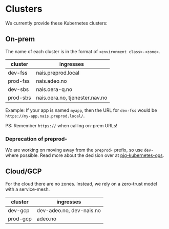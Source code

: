 Clusters
========

We currently provide these Kubernetes clusters:

## On-prem

The name of each cluster is in the format of `<environment class>-<zone>`.

| cluster | ingresses |
| ------- | --------- |
| dev-fss | nais.preprod.local |
| prod-fss | nais.adeo.no |
| dev-sbs | nais.oera-q.no |
| prod-sbs | nais.oera.no, tjenester.nav.no |

Example: If your app is named `myapp`, then the URL for `dev-fss` would be `https://my-app.nais.preprod.local/`.

PS: Remember `https://` when calling on-prem URLs!

### Deprecation of preprod-

We are working on moving away from the `preprod-` prefix, so use `dev-` where possible. Read more about the decision over at [pig-kubernetes-ops](https://github.com/navikt/pig/blob/master/PIG-Kubernetes-OPS/adr/000-preprod-rename.md).


## Cloud/GCP

For the cloud there are no zones. Instead, we rely on a zero-trust model with a service-mesh.

| cluster | ingresses |
| ------- | --------- |
| dev-gcp | dev-adeo.no, dev-nais.no |
| prod-gcp | adeo.no |
